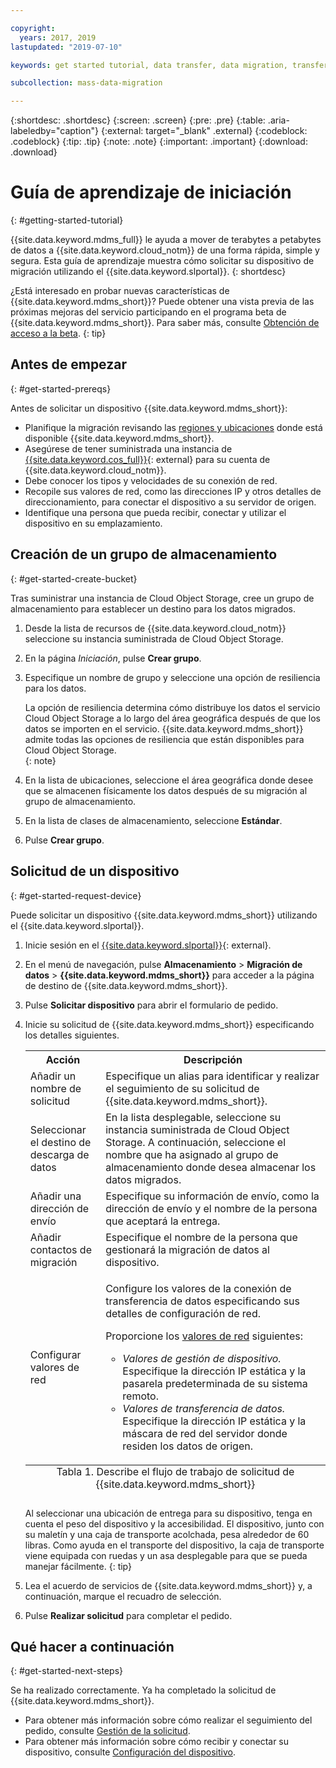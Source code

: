 ```yaml
---

copyright:
  years: 2017, 2019
lastupdated: "2019-07-10"

keywords: get started tutorial, data transfer, data migration, transfer data to cloud, migrate data, migrate data to cloud, Mass Data Migration

subcollection: mass-data-migration

---
```


{:shortdesc: .shortdesc}
{:screen: .screen}
{:pre: .pre}
{:table: .aria-labeledby="caption"}
{:external: target="_blank" .external}
{:codeblock: .codeblock}
{:tip: .tip}
{:note: .note}
{:important: .important}
{:download: .download}

# Guía de aprendizaje de iniciación
{: #getting-started-tutorial}

{{site.data.keyword.mdms_full}} le ayuda a mover de terabytes a petabytes de datos a {{site.data.keyword.cloud_notm}} de una forma rápida, simple y segura. Esta guía de aprendizaje muestra cómo solicitar su dispositivo de migración utilizando el {{site.data.keyword.slportal}}.
{: shortdesc}

¿Está interesado en probar nuevas características de {{site.data.keyword.mdms_short}}? Puede obtener una vista previa de las próximas mejoras del servicio participando en el programa beta de {{site.data.keyword.mdms_short}}. Para saber más, consulte [Obtención de acceso a la beta](/docs/infrastructure/mass-data-migration?topic=mass-data-migration-releases#beta).
{: tip}

## Antes de empezar
{: #get-started-prereqs}

Antes de solicitar un dispositivo {{site.data.keyword.mdms_short}}:

- Planifique la migración revisando las [regiones y ubicaciones](/docs/infrastructure/mass-data-migration?topic=mass-data-migration-regions) donde está disponible {{site.data.keyword.mdms_short}}.
- Asegúrese de tener suministrada una instancia de [{{site.data.keyword.cos_full}}](https://{DomainName}/catalog/services/cloud-object-storage){: external} para su cuenta de {{site.data.keyword.cloud_notm}}. 
- Debe conocer los tipos y velocidades de su conexión de red.
- Recopile sus valores de red, como las direcciones IP y otros detalles de direccionamiento, para conectar el dispositivo a su servidor de origen.
- Identifique una persona que pueda recibir, conectar y utilizar el dispositivo en su emplazamiento.

## Creación de un grupo de almacenamiento
{: #get-started-create-bucket}

Tras suministrar una instancia de Cloud Object Storage, cree un grupo de almacenamiento para establecer un destino para los datos migrados. 

1. Desde la lista de recursos de {{site.data.keyword.cloud_notm}} seleccione su instancia suministrada de Cloud Object Storage.
2. En la página _Iniciación_, pulse **Crear grupo**.
3. Especifique un nombre de grupo y seleccione una opción de resiliencia para los datos.
   
   La opción de resiliencia determina cómo distribuye los datos el servicio Cloud Object Storage a lo largo del área geográfica después de que los datos se importen en el servicio. {{site.data.keyword.mdms_short}} admite todas las opciones de resiliencia que están disponibles para Cloud Object Storage.  
   {: note}
4. En la lista de ubicaciones, seleccione el área geográfica donde desee que se almacenen físicamente los datos después de su migración al grupo de almacenamiento.
5. En la lista de clases de almacenamiento, seleccione **Estándar**.
6. Pulse **Crear grupo**.

## Solicitud de un dispositivo
{: #get-started-request-device}

Puede solicitar un dispositivo {{site.data.keyword.mdms_short}} utilizando el {{site.data.keyword.slportal}}.

1. Inicie sesión en el [{{site.data.keyword.slportal}}](https://control.softlayer.com/){: external}.
2. En el menú de navegación, pulse **Almacenamiento** > **Migración de datos** > **{{site.data.keyword.mdms_short}}** para acceder a la página de destino de {{site.data.keyword.mdms_short}}.
3. Pulse **Solicitar dispositivo** para abrir el formulario de pedido.
4. Inicie su solicitud de {{site.data.keyword.mdms_short}} especificando los detalles siguientes.

    <table>
      <tr>
        <th>Acción</th>
        <th>Descripción</th>
      </tr>
      <tr>
        <td>Añadir un nombre de solicitud</td>
        <td>Especifique un alias para identificar y realizar el seguimiento de su solicitud de {{site.data.keyword.mdms_short}}.</td>
      </tr>
      <tr>
        <td>Seleccionar el destino de descarga de datos</td>
        <td>En la lista desplegable, seleccione su instancia suministrada de Cloud Object Storage. A continuación, seleccione el nombre que ha asignado al grupo de almacenamiento donde desea almacenar los datos migrados.</td>
      </tr>
      <tr>
        <td>Añadir una dirección de envío</td>
        <td>Especifique su información de envío, como la dirección de envío y el nombre de la persona que aceptará la entrega.</td>
      </tr>
      <tr>
        <td>Añadir contactos de migración</td>
        <td>Especifique el nombre de la persona que gestionará la migración de datos al dispositivo.</td>
      </tr>
      <tr>
        <td>Configurar valores de red</td>
        <td>
          <p>Configure los valores de la conexión de transferencia de datos especificando sus detalles de configuración de red.</p>
          <p>Proporcione los <a href="/docs/infrastructure/mass-data-migration?topic=mass-data-migration-device-overview#network-settings">valores de red</a> siguientes:</p>
          <p>
            <ul>
              <li><i>Valores de gestión de dispositivo.</i> Especifique la dirección IP estática y la pasarela predeterminada de su sistema remoto.</li>
              <li><i>Valores de transferencia de datos.</i> Especifique la dirección IP estática y la máscara de red del servidor donde residen los datos de origen.</li>
            </ul>
          </p>
        </td>
      </tr>
      <caption style="caption-side:bottom;">Tabla 1. Describe el flujo de trabajo de solicitud de {{site.data.keyword.mdms_short}}</caption>
    </table>

    Al seleccionar una ubicación de entrega para su dispositivo, tenga en cuenta el peso del dispositivo y la accesibilidad. El dispositivo, junto con su maletín y una caja de transporte acolchada, pesa alrededor de 60 libras. Como ayuda en el transporte del dispositivo, la caja de transporte viene equipada con ruedas y un asa desplegable para que se pueda manejar fácilmente.
    {: tip}
5. Lea el acuerdo de servicios de {{site.data.keyword.mdms_short}} y, a continuación, marque el recuadro de selección.
6. Pulse **Realizar solicitud** para completar el pedido. 

## Qué hacer a continuación
{: #get-started-next-steps}

Se ha realizado correctamente. Ya ha completado la solicitud de {{site.data.keyword.mdms_short}}.

- Para obtener más información sobre cómo realizar el seguimiento del pedido, consulte [Gestión de la solicitud](/docs/infrastructure/mass-data-migration?topic=mass-data-migration-manage-request).
- Para obtener más información sobre cómo recibir y conectar su dispositivo, consulte [Configuración del dispositivo](/docs/infrastructure/mass-data-migration?topic=mass-data-migration-device-overview).

